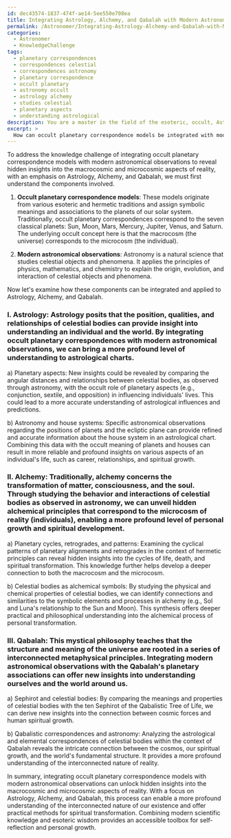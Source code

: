```yaml
---
id: dec43574-1837-474f-ae14-5ee550e708ea
title: Integrating Astrology, Alchemy, and Qabalah with Modern Astronomy
permalink: /Astronomer/Integrating-Astrology-Alchemy-and-Qabalah-with-Modern-Astronomy/
categories:
  - Astronomer
  - KnowledgeChallenge
tags:
  - planetary correspondences
  - correspondences celestial
  - correspondences astronomy
  - planetary correspondence
  - occult planetary
  - astronomy occult
  - astrology alchemy
  - studies celestial
  - planetary aspects
  - understanding astrological
description: You are a master in the field of the esoteric, occult, Astronomer and Education. You are a writer of tests, challenges, books and deep knowledge on Astronomer for initiates and students to gain deep insights and understanding from. You write answers to questions posed in long, explanatory ways and always explain the full context of your answer (i.e., related concepts, formulas, examples, or history), as well as the step-by-step thinking process you take to answer the challenges. Be rigorous and thorough, and summarize the key themes, ideas, and conclusions at the end.
excerpt: > 
  How can occult planetary correspondence models be integrated with modern astronomical observations to reveal hidden insights into the macrocosmic and microcosmic aspects of reality, with an emphasis on Astrology, Alchemy, and Qabalah?
---
```

To address the knowledge challenge of integrating occult planetary correspondence models with modern astronomical observations to reveal hidden insights into the macrocosmic and microcosmic aspects of reality, with an emphasis on Astrology, Alchemy, and Qabalah, we must first understand the components involved. 

1. **Occult planetary correspondence models**: These models originate from various esoteric and hermetic traditions and assign symbolic meanings and associations to the planets of our solar system. Traditionally, occult planetary correspondences correspond to the seven classical planets: Sun, Moon, Mars, Mercury, Jupiter, Venus, and Saturn. The underlying occult concept here is that the macrocosm (the universe) corresponds to the microcosm (the individual).

2. **Modern astronomical observations**: Astronomy is a natural science that studies celestial objects and phenomena. It applies the principles of physics, mathematics, and chemistry to explain the origin, evolution, and interaction of celestial objects and phenomena.

Now let's examine how these components can be integrated and applied to Astrology, Alchemy, and Qabalah.

### I. **Astrology**: Astrology posits that the position, qualities, and relationships of celestial bodies can provide insight into understanding an individual and the world. By integrating occult planetary correspondences with modern astronomical observations, we can bring a more profound level of understanding to astrological charts.

a) Planetary aspects: New insights could be revealed by comparing the angular distances and relationships between celestial bodies, as observed through astronomy, with the occult role of planetary aspects (e.g., conjunction, sextile, and opposition) in influencing individuals' lives. This could lead to a more accurate understanding of astrological influences and predictions.

b) Astronomy and house systems: Specific astronomical observations regarding the positions of planets and the ecliptic plane can provide refined and accurate information about the house system in an astrological chart. Combining this data with the occult meaning of planets and houses can result in more reliable and profound insights on various aspects of an individual's life, such as career, relationships, and spiritual growth.

### II. **Alchemy**: Traditionally, alchemy concerns the transformation of matter, consciousness, and the soul. Through studying the behavior and interactions of celestial bodies as observed in astronomy, we can unveil hidden alchemical principles that correspond to the microcosm of reality (individuals), enabling a more profound level of personal growth and spiritual development.

a) Planetary cycles, retrogrades, and patterns: Examining the cyclical patterns of planetary alignments and retrogrades in the context of hermetic principles can reveal hidden insights into the cycles of life, death, and spiritual transformation. This knowledge further helps develop a deeper connection to both the macrocosm and the microcosm.

b) Celestial bodies as alchemical symbols: By studying the physical and chemical properties of celestial bodies, we can identify connections and similarities to the symbolic elements and processes in alchemy (e.g., Sol and Luna's relationship to the Sun and Moon). This synthesis offers deeper practical and philosophical understanding into the alchemical process of personal transformation.

### III. **Qabalah**: This mystical philosophy teaches that the structure and meaning of the universe are rooted in a series of interconnected metaphysical principles. Integrating modern astronomical observations with the Qabalah's planetary associations can offer new insights into understanding ourselves and the world around us.

a) Sephirot and celestial bodies: By comparing the meanings and properties of celestial bodies with the ten Sephirot of the Qabalistic Tree of Life, we can derive new insights into the connection between cosmic forces and human spiritual growth.

b) Qabalistic correspondences and astronomy: Analyzing the astrological and elemental correspondences of celestial bodies within the context of Qabalah reveals the intricate connection between the cosmos, our spiritual growth, and the world's fundamental structure. It provides a more profound understanding of the interconnected nature of reality.

In summary, integrating occult planetary correspondence models with modern astronomical observations can unlock hidden insights into the macrocosmic and microcosmic aspects of reality. With a focus on Astrology, Alchemy, and Qabalah, this process can enable a more profound understanding of the interconnected nature of our existence and offer practical methods for spiritual transformation. Combining modern scientific knowledge and esoteric wisdom provides an accessible toolbox for self-reflection and personal growth.
